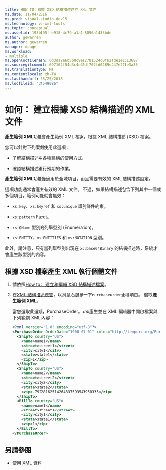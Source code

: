 ```yaml
---
title: HOW TO：根據 XSD 結構描述建立 XML 文件
ms.date: 11/04/2016
ms.prod: visual-studio-dev15
ms.technology: vs-xml-tools
ms.topic: conceptual
ms.assetid: 193b195f-e918-4c79-a1a1-8096a1433bde
author: gewarren
ms.author: gewarren
manager: douge
ms.workload:
- multiple
ms.openlocfilehash: 6d3da2e6b5b0c9ea2701524c0fb2fde1e1313687
ms.sourcegitcommit: 697162f54d3c4e30df702fd0289e447e211e3a85
ms.translationtype: MT
ms.contentlocale: zh-TW
ms.lasthandoff: 05/25/2018
ms.locfileid: "34549086"
---
```

# <a name="how-to-create-an-xml-document-based-on-an-xsd-schema"></a>如何： 建立根據 XSD 結構描述的 XML 文件

**產生範例 XML**功能會產生範例 XML 檔案，根據 XML 結構描述 (XSD) 檔案。

 您可以針對下列案例使用此選項：

-   了解結構描述中各種建構的使用方式。

-   確認結構描述進行預期的作業。

**產生範例 XML**功能僅適用於全域項目，而且需要有效的 XML 結構描述設定。

這項功能通常會產生有效的 XML 文件。 不過，如果結構描述包含下列其中一個或多個項目，範例可能就會無效：

-   `xs:key`、`xs:keyref` 和 `xs:unique` 識別條件約束。

-   `xs:pattern` Facet。

-   `xs:QName` 型別的列舉型別 (Enumeration)。

-   `xs:ENTITY`、`xs:ENTITIES` 和 `xs:NOTATION` 型別。

此外，請注意，只有當列舉型別出現在 `xs:base64Binary` 的結構描述時，系統才會產生該型別的內容。

## <a name="to-generate-an-xml-instance-document-based-on-the-xsd-file"></a>根據 XSD 檔案產生 XML 執行個體文件

1.  請依照[How to： 建立和編輯 XSD 結構描述檔案](../xml-tools/how-to-create-and-edit-an-xsd-schema-file.md)。

2.  在[XML 結構描述總管](../xml-tools/xml-schema-explorer.md)，以滑鼠右鍵按一下`PurchaseOrder`全域項目。 選取**產生範例 XML**。

     當您選取此選項，PurchaseOrder。*xml*產生並在 XML 編輯器中開啟檔案與下列範例 XML 內容：

    ```xml
    <?xml version="1.0" encoding="utf-8"?>
    <PurchaseOrder OrderDate="1900-01-01" xmlns="http://tempuri.org/PurchaseOrderSchema.xsd">
      <ShipTo country="US">
        <name>name1</name>
        <street>street1</street>
        <city>city1</city>
        <state>state1</state>
        <zip>1</zip>
      </ShipTo>
      <ShipTo country="US">
        <name>name2</name>
        <street>street2</street>
        <city>city2</city>
        <state>state2</state>
        <zip>-79228162514264337593543950335</zip>
      </ShipTo>
      <BillTo country="US">
        <name>name1</name>
        <street>street1</street>
        <city>city1</city>
        <state>state1</state>
        <zip>1</zip>
      </BillTo>
    </PurchaseOrder>
    ```

## <a name="see-also"></a>另請參閱

- [使用 XML 資料](../xml-tools/working-with-xml-data.md)